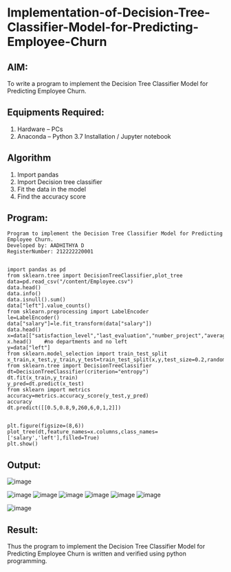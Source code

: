 # Implementation-of-Decision-Tree-Classifier-Model-for-Predicting-Employee-Churn

## AIM:
To write a program to implement the Decision Tree Classifier Model for Predicting Employee Churn.

## Equipments Required:
1. Hardware – PCs
2. Anaconda – Python 3.7 Installation / Jupyter notebook

## Algorithm
1. Import pandas
2. Import Decision tree classifier
3. Fit the data in the model
4. Find the accuracy score

## Program:
```
Program to implement the Decision Tree Classifier Model for Predicting Employee Churn.
Developed by: AADHITHYA D
RegisterNumber: 212222220001
```
```

import pandas as pd
from sklearn.tree import DecisionTreeClassifier,plot_tree
data=pd.read_csv("/content/Employee.csv")
data.head()
data.info()
data.isnull().sum()
data["left"].value_counts()
from sklearn.preprocessing import LabelEncoder
le=LabelEncoder()
data["salary"]=le.fit_transform(data["salary"])
data.head()
x=data[["satisfaction_level","last_evaluation","number_project","average_montly_hours","time_spend_company","Work_accident","promotion_last_5years","salary"]]
x.head()    #no departments and no left
y=data["left"]
from sklearn.model_selection import train_test_split
x_train,x_test,y_train,y_test=train_test_split(x,y,test_size=0.2,random_state=100)
from sklearn.tree import DecisionTreeClassifier
dt=DecisionTreeClassifier(criterion="entropy")
dt.fit(x_train,y_train)
y_pred=dt.predict(x_test)
from sklearn import metrics
accuracy=metrics.accuracy_score(y_test,y_pred)
accuracy
dt.predict([[0.5,0.8,9,260,6,0,1,2]])


plt.figure(figsize=(8,6))
plot_tree(dt,feature_names=x.columns,class_names=['salary','left'],filled=True)
plt.show()

```

## Output:
![image](https://github.com/user-attachments/assets/66b3bde5-c50a-47ac-ada1-210cdb1535cc)

![image](https://github.com/user-attachments/assets/a64177e4-22fa-46a7-9312-973bf2eed83e)
![image](https://github.com/user-attachments/assets/547badee-603d-4976-a7d7-8e2cf7049f4d)
![image](https://github.com/user-attachments/assets/2601ec18-1fab-47b1-99ae-29da7e64fdd2)
![image](https://github.com/user-attachments/assets/71de3b61-4bc5-449f-8619-e27700f21c2c)
![image](https://github.com/user-attachments/assets/7b19dbf1-3733-427f-98aa-1a99bd59ba71)
![image](https://github.com/user-attachments/assets/da3139c5-ed4f-4b4e-a9b1-36d1d0b49101)

![image](https://github.com/user-attachments/assets/fb11c07e-e1e7-4bcb-8290-2eff98932220)



## Result:
Thus the program to implement the  Decision Tree Classifier Model for Predicting Employee Churn is written and verified using python programming.
